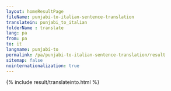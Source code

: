 ```yaml
---
layout: homeResultPage
fileName: punjabi-to-italian-sentence-translation
translatein: punjabi_to_italian
folderName : translate
lang: pa
from: pa
to: it
langname: punjabi-to
permalink: /pa/punjabi-to-italian-sentence-translation/result
sitemap: false
nointernationalization: true
---
```

{% include result/translateinto.html %}

<script src="/js/result/translation.js" data-foldername="{{page.folderName}}" data-lang="{{page.lang}}"></script>
